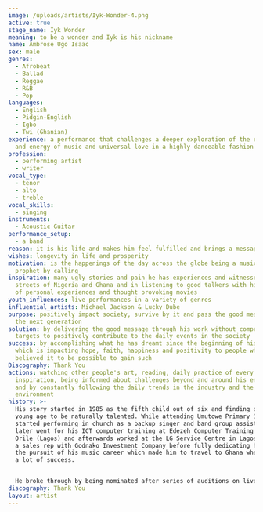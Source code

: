```yaml
---
image: /uploads/artists/Iyk-Wonder-4.png
active: true
stage_name: Iyk Wonder
meaning: to be a wonder and Iyk is his nickname
name: Ambrose Ugo Isaac
sex: male
genres:
  - Afrobeat
  - Ballad
  - Reggae
  - R&B
  - Pop
languages:
  - English
  - Pidgin-English
  - Igbo
  - Twi (Ghanian)
experience: a performance that challenges a deeper exploration of the reality
  and energy of music and universal love in a highly danceable fashion
profession:
  - performing artist
  - writer
vocal_type:
  - tenor
  - alto
  - treble
vocal_skills:
  - singing
instruments:
  - Acoustic Guitar
performance_setup:
  - a band
reason: it is his life and makes him feel fulfilled and brings a message of Hope & Life
wishes: longevity in life and prosperity
motivation: is the happenings of the day across the globe being a musical
  prophet by calling
inspiration: many ugly stories and pain he has experiences and witnessed in the
  streets of Nigeria and Ghana and in listening to good talkers with high level
  of personal experiences and thought provoking movies
youth_influences: live performances in a variety of genres
influential_artists: Michael Jackson & Lucky Dube
purpose: positively impact society, survive by it and pass the good message to
  the next generation
solution: by delivering the good message through his work without compromise and
  targets to positively contribute to the daily events in the society
success: by accomplishing what he has dreamt since the beginning of his career
  which is impacting hope, faith, happiness and positivity to people who never
  believed it to be possible to gain such
Discography: Thank You
actions: watching other people's art, reading, daily practice of every
  inspiration, being informed about challenges beyond and around his environment
  and by constantly following the daily trends in the industry and the
  environment
history: >-
  His story started in 1985 as the fifth child out of six and finding out at a
  young age to be naturally talented. While attending Umutowe Primary School he
  started performing in church as a backup singer and band group assistant. He
  later went for his ICT computer training at Edezeh Computer Training Centre in
  Orile (Lagos) and afterwards worked at the LG Service Centre in Lagos and was
  a sales rep with Godnako Investment Company before fully dedicating himself to
  the pursuit of his music career which made him to travel to Ghana where he had
  a lot of success.


  He broke through by being nominated after series of auditions on live national television reality events, and participated in many competitions both in Nigeria and Ghana. He came into the mainstream in 2015 by many sensational hit songs that featured many Ghanaian superstars and has featured in their songs as well. These artists include Afiba, Guru, Ball J, Enniwai, Kayrex Isodje and Qwaachi. He also created the Iyk & Crew Band. He has returned to Lagos in other to wax stronger after winning the “new dancehall artist of the year 2017” of the Fyah Ball People's Choice Award and is now focusing on the production of his music album.
discography: Thank You
layout: artist
---
```

